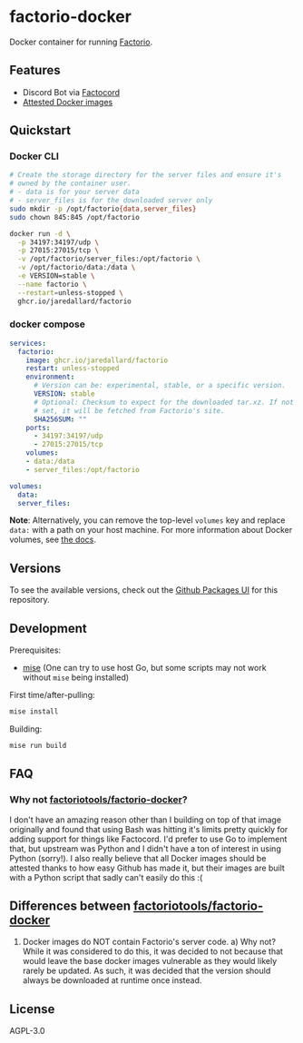 # factorio-docker

Docker container for running [Factorio].

## Features

* Discord Bot via [Factocord]
* [Attested Docker images]

## Quickstart

### Docker CLI

```bash
# Create the storage directory for the server files and ensure it's
# owned by the container user.
# - data is for your server data
# - server_files is for the downloaded server only
sudo mkdir -p /opt/factorio{data,server_files}
sudo chown 845:845 /opt/factorio

docker run -d \
  -p 34197:34197/udp \
  -p 27015:27015/tcp \
  -v /opt/factorio/server_files:/opt/factorio \
  -v /opt/factorio/data:/data \
  -e VERSION=stable \
  --name factorio \
  --restart=unless-stopped \
  ghcr.io/jaredallard/factorio
```

### docker compose

```yaml
services:
  factorio:
    image: ghcr.io/jaredallard/factorio
    restart: unless-stopped
    environment:
      # Version can be: experimental, stable, or a specific version.
      VERSION: stable
      # Optional: Checksum to expect for the downloaded tar.xz. If not
      # set, it will be fetched from Factorio's site.
      SHA256SUM: ""
    ports:
      - 34197:34197/udp
      - 27015:27015/tcp
    volumes:
    - data:/data
    - server_files:/opt/factorio

volumes:
  data:
  server_files:
```

**Note**: Alternatively, you can remove the top-level `volumes` key and
replace `data:` with a path on your host machine. For more information
about Docker volumes, see [the docs](https://docs.docker.com/storage/volumes/).

## Versions

To see the available versions, check out the [Github Packages UI] for this
repository.

## Development

Prerequisites:

* [mise](https://mise.jdx.dev) (One can try to use host Go, but some
  scripts may not work without `mise` being installed)

First time/after-pulling:

```bash
mise install
```

Building:

```bash
mise run build
```

## FAQ

### Why not [factoriotools/factorio-docker]?

I don't have an amazing reason other than I building on top of that
image originally and found that using Bash was hitting it's limits
pretty quickly for adding support for things like Factocord. I'd prefer
to use Go to implement that, but upstream was Python and I didn't have a
ton of interest in using Python (sorry!). I also really believe that all
Docker images should be attested thanks to how easy Github has made it,
but their images are built with a Python script that sadly can't easily
do this :(

## Differences between [factoriotools/factorio-docker]

1. Docker images do NOT contain Factorio's server code.
  a) Why not? While it was considered to do this, it was decided to not
  because that would leave the base docker images vulnerable as they
  would likely rarely be updated. As such, it was decided that the
  version should always be downloaded at runtime once instead.

## License

AGPL-3.0

[Factorio]: https://www.factorio.com/
[Factocord]: https://github.com/maxsupermanhd/FactoCord-3.0
[Github Packages UI]: https://github.com/jaredallard/factorio-docker/packages
[Attested Docker Images]: https://docs.github.com/en/actions/security-guides/using-artifact-attestations-to-establish-provenance-for-builds#about-artifact-attestations
[factoriotools/factorio-docker]: https://github.com/factoriotools/factorio-docker
